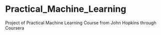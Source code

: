 # Practical_Machine_Learning
Project of Practical Machine Learning Course from John Hopkins through Coursera
